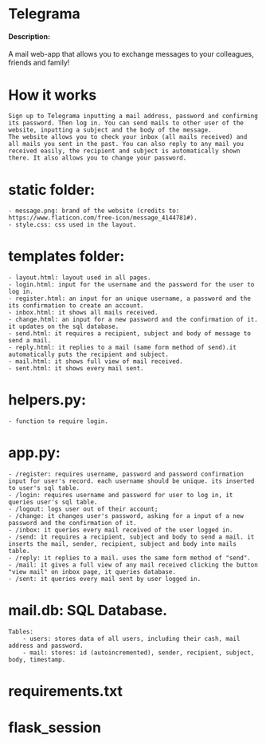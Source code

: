 # Telegrama

#### Description:
A mail web-app that allows you to exchange messages to your colleagues, friends and family!

# How it works
    Sign up to Telegrama inputting a mail address, password and confirming its password. Then log in. You can send mails to other user of the website, inputting a subject and the body of the message.
    The website allows you to check your inbox (all mails received) and all mails you sent in the past. You can also reply to any mail you received easily, the recipient and subject is automatically shown there. It also allows you to change your password.




# static folder:
    - message.png: brand of the website (credits to: https://www.flaticon.com/free-icon/message_4144781#).
    - style.css: css used in the layout.

# templates folder:
    - layout.html: layout used in all pages.
    - login.html: input for the username and the password for the user to log in.
    - register.html: an input for an unique username, a password and the its confirmation to create an account.
    - inbox.html: it shows all mails received.
    - change.html: an input for a new password and the confirmation of it. it updates on the sql database.
    - send.html: it requires a recipient, subject and body of message to send a mail.
    - reply.html: it replies to a mail (same form method of send).it automatically puts the recipient and subject.
    - mail.html: it shows full view of mail received.
    - sent.html: it shows every mail sent.

# helpers.py:
    - function to require login.

# app.py:
    - /register: requires username, password and password confirmation input for user's record. each username should be unique. its inserted to user's sql table.
    - /login: requires username and password for user to log in, it queries user's sql table.
    - /logout: logs user out of their account;
    - /change: it changes user's password, asking for a input of a new password and the confirmation of it.
    - /inbox: it queries every mail received of the user logged in.
    - /send: it requires a recipient, subject and body to send a mail. it inserts the mail, sender, recipient, subject and body into mails table.
    - /reply: it replies to a mail. uses the same form method of "send".
    - /mail: it gives a full view of any mail received clicking the button "view mail" on inbox page, it queries database.
    - /sent: it queries every mail sent by user logged in.

# mail.db: SQL Database.
    Tables:
        - users: stores data of all users, including their cash, mail address and password.
        - mail: stores: id (autoincremented), sender, recipient, subject, body, timestamp.

# requirements.txt
# flask_session

